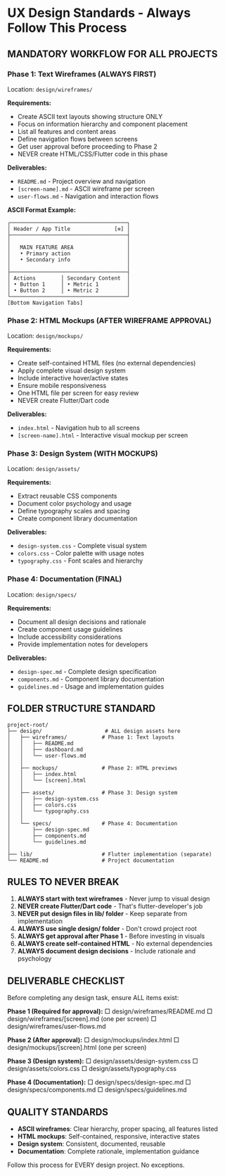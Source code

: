# UX Design Standards - Always Follow This Process

## MANDATORY WORKFLOW FOR ALL PROJECTS

### Phase 1: Text Wireframes (ALWAYS FIRST)
Location: `design/wireframes/`

**Requirements:**
- Create ASCII text layouts showing structure ONLY
- Focus on information hierarchy and component placement
- List all features and content areas
- Define navigation flows between screens
- Get user approval before proceeding to Phase 2
- NEVER create HTML/CSS/Flutter code in this phase

**Deliverables:**
- `README.md` - Project overview and navigation
- `[screen-name].md` - ASCII wireframe per screen
- `user-flows.md` - Navigation and interaction flows

**ASCII Format Example:**
```
┌─────────────────────────────────────┐
│ Header / App Title              [≡] │
├─────────────────────────────────────┤
│                                     │
│   MAIN FEATURE AREA                 │
│   • Primary action                  │
│   • Secondary info                  │
│                                     │
├─────────────────────────────────────┤
│ Actions        │ Secondary Content  │
│ • Button 1     │ • Metric 1         │
│ • Button 2     │ • Metric 2         │
└─────────────────────────────────────┘
[Bottom Navigation Tabs]
```

### Phase 2: HTML Mockups (AFTER WIREFRAME APPROVAL)
Location: `design/mockups/`

**Requirements:**
- Create self-contained HTML files (no external dependencies)
- Apply complete visual design system
- Include interactive hover/active states
- Ensure mobile responsiveness
- One HTML file per screen for easy review
- NEVER create Flutter/Dart code

**Deliverables:**
- `index.html` - Navigation hub to all screens
- `[screen-name].html` - Interactive visual mockup per screen

### Phase 3: Design System (WITH MOCKUPS)
Location: `design/assets/`

**Requirements:**
- Extract reusable CSS components
- Document color psychology and usage
- Define typography scales and spacing
- Create component library documentation

**Deliverables:**
- `design-system.css` - Complete visual system
- `colors.css` - Color palette with usage notes
- `typography.css` - Font scales and hierarchy

### Phase 4: Documentation (FINAL)
Location: `design/specs/`

**Requirements:**
- Document all design decisions and rationale
- Create component usage guidelines
- Include accessibility considerations
- Provide implementation notes for developers

**Deliverables:**
- `design-spec.md` - Complete design specification
- `components.md` - Component library documentation
- `guidelines.md` - Usage and implementation guides

## FOLDER STRUCTURE STANDARD

```
project-root/
├── design/                    # ALL design assets here
│   ├── wireframes/           # Phase 1: Text layouts
│   │   ├── README.md
│   │   ├── dashboard.md
│   │   └── user-flows.md
│   │
│   ├── mockups/              # Phase 2: HTML previews
│   │   ├── index.html
│   │   └── [screen].html
│   │
│   ├── assets/               # Phase 3: Design system
│   │   ├── design-system.css
│   │   ├── colors.css
│   │   └── typography.css
│   │
│   └── specs/                # Phase 4: Documentation
│       ├── design-spec.md
│       ├── components.md
│       └── guidelines.md
│
├── lib/                      # Flutter implementation (separate)
└── README.md                 # Project documentation
```

## RULES TO NEVER BREAK

1. **ALWAYS start with text wireframes** - Never jump to visual design
2. **NEVER create Flutter/Dart code** - That's flutter-developer's job
3. **NEVER put design files in lib/ folder** - Keep separate from implementation
4. **ALWAYS use single design/ folder** - Don't crowd project root
5. **ALWAYS get approval after Phase 1** - Before investing in visuals
6. **ALWAYS create self-contained HTML** - No external dependencies
7. **ALWAYS document design decisions** - Include rationale and psychology

## DELIVERABLE CHECKLIST

Before completing any design task, ensure ALL items exist:

**Phase 1 (Required for approval):**
□ design/wireframes/README.md
□ design/wireframes/[screen].md (one per screen)
□ design/wireframes/user-flows.md

**Phase 2 (After approval):**
□ design/mockups/index.html
□ design/mockups/[screen].html (one per screen)

**Phase 3 (Design system):**
□ design/assets/design-system.css
□ design/assets/colors.css
□ design/assets/typography.css

**Phase 4 (Documentation):**
□ design/specs/design-spec.md
□ design/specs/components.md
□ design/specs/guidelines.md

## QUALITY STANDARDS

- **ASCII wireframes**: Clear hierarchy, proper spacing, all features listed
- **HTML mockups**: Self-contained, responsive, interactive states
- **Design system**: Consistent, documented, reusable
- **Documentation**: Complete rationale, implementation guidance

Follow this process for EVERY design project. No exceptions.
